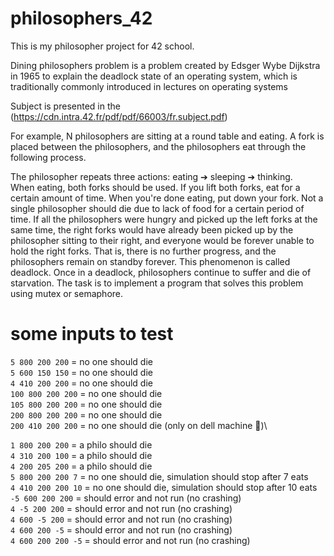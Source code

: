 # philosophers_42

This is my philosopher project for 42 school.

Dining philosophers problem is a problem created by Edsger Wybe Dijkstra in 1965 to explain the deadlock state of an operating system, which is traditionally commonly introduced in lectures on operating systems

Subject is presented in the (https://cdn.intra.42.fr/pdf/pdf/66003/fr.subject.pdf)

For example, N philosophers are sitting at a round table and eating. A fork is placed between the philosophers, and the philosophers eat through the following process.

The philosopher repeats three actions:
eating ➔ sleeping ➔ thinking. \
When eating, both forks should be used. If you lift both forks, eat for a certain amount of time. When you're done eating, put down your fork. Not a single philosopher should die due to lack of food for a certain period of time. If all the philosophers were hungry and picked up the left forks at the same time, the right forks would have already been picked up by the philosopher sitting to their right, and everyone would be forever unable to hold the right forks. That is, there is no further progress, and the philosophers remain on standby forever. This phenomenon is called deadlock. Once in a deadlock, philosophers continue to suffer and die of starvation. The task is to implement a program that solves this problem using mutex or semaphore.

# some inputs to test  

`5 800 200 200`     =  no one should die\
`5 600 150 150`     =  no one should die\
`4 410 200 200`     =  no one should die\
`100 800 200 200`   =  no one should die\
`105 800 200 200`   =  no one should die\
`200 800 200 200`   =  no one should die\
`200 410 200 200`   =  no one should die (only on dell machine 👮)\

`1 800 200 200`     =  a philo should die\
`4 310 200 100`     =  a philo should die\
`4 200 205 200`     =  a philo should die\
`5 800 200 200 7`   =  no one should die, simulation should stop after 7 eats\
`4 410 200 200 10`  =  no one should die, simulation should stop after 10 eats\
`-5 600 200 200`    =  should error and not run (no crashing)\
`4 -5 200 200`      =  should error and not run (no crashing)\
`4 600 -5 200`      =  should error and not run (no crashing)\
`4 600 200 -5`      =  should error and not run (no crashing)\
`4 600 200 200 -5`  =  should error and not run (no crashing)

